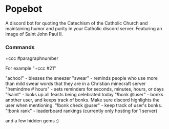 # Popebot

A discord bot for quoting the Catechism of the Catholic Church and maintaining humor and purity in your Catholic discord server. Featuring an image of Saint John Paul II.

### Commands

+ccc #paragraphnumber

For example "+ccc #21"

"achoo!" - blesses the sneezer
"swear" - reminds people who use more than mild swear words that they are in a Christian minecraft server
"!remindme # hours" - sets reminders for seconds, minutes, hours, or days
"!saint" - looks up all feasts being celebrated today
"!bonk @user" - bonks another user, and keeps track of bonks. Make sure discord highlights the user when mentioning.
"!bonk check @user" - keep track of user's bonks.
"!bonk rank" - leaderboard rankings (currently only hosting for 1 server)

and a few hidden gems :)
